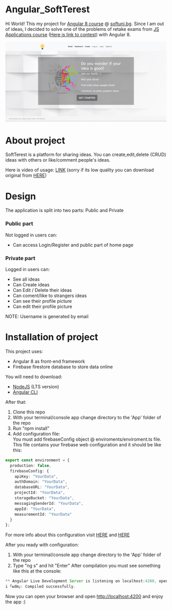 
# Angular_SoftTerest

Hi World! This my project for [Angular 8 course](https://softuni.bg/trainings/2760/angular-january-2020) @ [softuni.bg](https://softuni.bg/). Since I am out of ideas, I decided to solve one of the problems of retake exams from [JS Applications course](https://softuni.bg/trainings/2449/js-applications-october-2019) ([Here is link to contest](https://judge.softuni.bg/Contests/1975/JS-Applications-Retake-Exam-13-December)) with Angular 8.

![](https://github.com/tmollov/Angular_SoftTerest/raw/master/Preview_Images/HomePage_GUEST.JPG)

# About project

SoftTerest is a platform for sharing ideas. You can create,edit,delete (CRUD) ideas with others or like/comment people's ideas.

Here is video of usage: [LINK](https://photos.app.goo.gl/1HARhniWJVZ4tLXR8) (sorry if its low quality you can download original from [HERE](https://github.com/tmollov/Angular_SoftTerest/blob/firebase_update/Preview_Images/softerest_firebase_update.mp4))

# Design

The application is split into two parts: Public and Private

### Public part
Not logged in users can:

- Can access Login/Register and public part of home page

### Private part
Logged in users can:

- See all ideas
- Can Create ideas
- Can Edit / Delete their ideas
- Can coment/like to strangers ideas
- Can see their profile picture
- Can edit their profile picture

NOTE: Username is generated by email

# Installation of project

This project uses:

- Angular 8 as front-end framework
- Firebase firestore database to store data online

You will need to download:
- [NodeJS](https://nodejs.org/en/) (LTS version)
- [Angular CLI](https://angular.io/cli)

After that:
1. Clone this repo
2. With your terminal/console app change directory to the 'App' folder of the repo 
3. Run "npm install"
4. Add configuration file:   
You must add firebaseConfig object @ enviroments/enviroment.ts file.
This file contains your firebase web configuration and it should be like this:

```typescript
export const environment = {
  production: false,
  firebaseConfig: {
    apiKey: "YourData",
    authDomain: "YourData",
    databaseURL: "YourData",
    projectId: "YourData",
    storageBucket: "YourData",
    messagingSenderId: "YourData",
    appId: "YourData",
    measurementId: "YourData"
  }
};
```
For more info about this configuration visit [HERE](https://firebase.google.com/docs/web/setup) and [HERE](https://support.google.com/firebase/answer/7015592)


After you ready with configuration:

1. With your terminal/console app change directory to the 'App' folder of the repo 
2. Type "ng s" and hit "Enter"
After compilation you must see something like this at the console:
``` js
** Angular Live Development Server is listening on localhost:4200, open your browser on http://localhost:4200/ **
i ｢wdm｣: Compiled successfully.
```

Now you can open your browser and open [http://localhost:4200](http://localhost:4200) and enjoy the app :)



   
